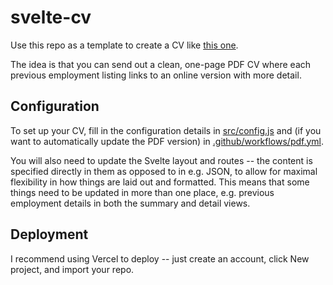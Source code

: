 svelte-cv
===

Use this repo as a template to create a CV like [this one](//cv.gushogg-blake.com).

The idea is that you can send out a clean, one-page PDF CV where each previous employment listing links to an online version with more detail.

Configuration
---

To set up your CV, fill in the configuration details in [src/config.js](./src/config.js) and (if you want to automatically update the PDF version) in [.github/workflows/pdf.yml](./.github/workflows/pdf.yml).

You will also need to update the Svelte layout and routes -- the content is specified directly in them as opposed to in e.g. JSON, to allow for maximal flexibility in how things are laid out and formatted. This means that some things need to be updated in more than one place, e.g. previous employment details in both the summary and detail views.

Deployment
---

I recommend using Vercel to deploy -- just create an account, click New project, and import your repo.
